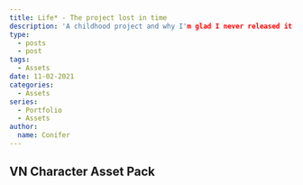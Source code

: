```yaml
---
title: Life* - The project lost in time
description: 'A childhood project and why I'm glad I never released it.'
type:
  - posts
  - post
tags:
  - Assets
date: 11-02-2021
categories:
  - Assets
series:
  - Portfolio
  - Assets
author:
  name: Conifer
---
```

## VN Character Asset Pack


[go]: https://golang.org/

[gohtmltemplate]: https://golang.org/pkg/html/template/
